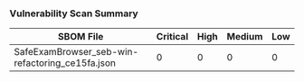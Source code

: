 ### Vulnerability Scan Summary
| SBOM File | Critical | High | Medium | Low |
|-----------|----------|------|--------|-----|
| SafeExamBrowser_seb-win-refactoring_ce15fa.json | 0 | 0 | 0 | 0 |

